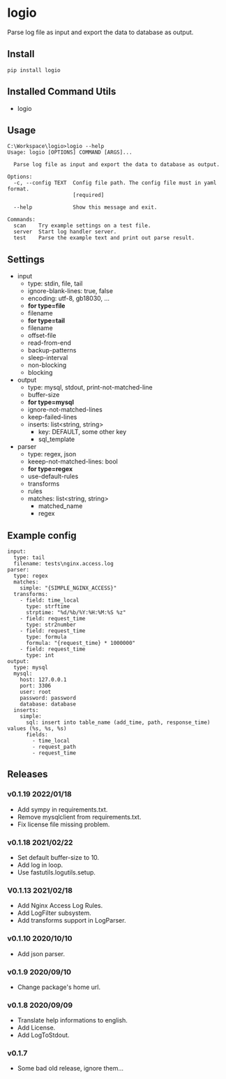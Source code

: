 # logio

Parse log file as input and export the data to database as output.

## Install

```
pip install logio
```

## Installed Command Utils

- logio

## Usage

```
C:\Workspace\logio>logio --help
Usage: logio [OPTIONS] COMMAND [ARGS]...

  Parse log file as input and export the data to database as output.

Options:
  -c, --config TEXT  Config file path. The config file must in yaml format.
                     [required]

  --help             Show this message and exit.

Commands:
  scan    Try example settings on a test file.
  server  Start log handler server.
  test    Parse the example text and print out parse result.
```

## Settings

- input
  - type: stdin, file, tail
  - ignore-blank-lines: true, false
  - encoding: utf-8, gb18030, ...
  - **for type=file**
  - filename
  - **for type=tail**
  - filename
  - offset-file
  - read-from-end
  - backup-patterns
  - sleep-interval
  - non-blocking
  - blocking
- output
  - type: mysql, stdout, print-not-matched-line
  - buffer-size
  - **for type=mysql**
  - ignore-not-matched-lines
  - keep-failed-lines
  - inserts: list<string, string>
    - key: DEFAULT, some other key
    - sql_template
- parser
  - type: regex, json
  - keeep-not-matched-lines: bool
  - **for type=regex**
  - use-default-rules
  - transforms
  - rules
  - matches: list<string, string>
    - matched_name
    - regex

## Example config

```
input:
  type: tail
  filename: tests\nginx.access.log
parser:
  type: regex
  matches:
    simple: "{SIMPLE_NGINX_ACCESS}"
  transforms:
    - field: time_local
      type: strftime
      strptime: "%d/%b/%Y:%H:%M:%S %z"
    - field: request_time
      type: str2number
    - field: request_time
      type: formula
      formula: "{request_time} * 1000000"
    - field: request_time
      type: int
output:
  type: mysql
  mysql:
    host: 127.0.0.1
    port: 3306
    user: root
    password: password
    database: database
  inserts:
    simple:
      sql: insert into table_name (add_time, path, response_time) values (%s, %s, %s)
      fields:
        - time_local
        - request_path
        - request_time
```

## Releases

### v0.1.19 2022/01/18

- Add sympy in requirements.txt.
- Remove mysqlclient from requirements.txt.
- Fix license file missing problem.

### v0.1.18 2021/02/22

- Set default buffer-size to 10.
- Add log in loop.
- Use fastutils.logutils.setup.

### V0.1.13 2021/02/18

- Add Nginx Access Log Rules.
- Add LogFilter subsystem.
- Add transforms support in LogParser.

### v0.1.10 2020/10/10

- Add json parser.

### v0.1.9 2020/09/10

- Change package's home url.

### v0.1.8 2020/09/09

- Translate help informations to english.
- Add License.
- Add LogToStdout.

### v0.1.7

- Some bad old release, ignore them...

